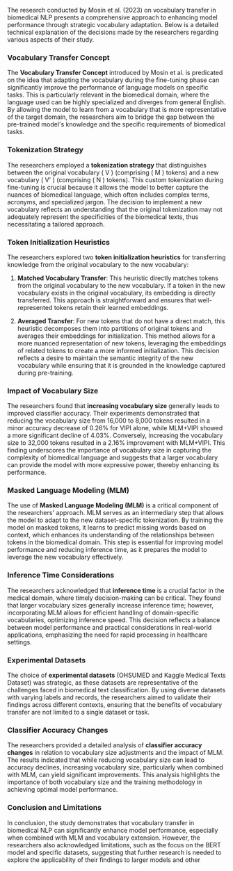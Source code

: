 The research conducted by Mosin et al. (2023) on vocabulary transfer in biomedical NLP presents a comprehensive approach to enhancing model performance through strategic vocabulary adaptation. Below is a detailed technical explanation of the decisions made by the researchers regarding various aspects of their study.

### Vocabulary Transfer Concept

The **Vocabulary Transfer Concept** introduced by Mosin et al. is predicated on the idea that adapting the vocabulary during the fine-tuning phase can significantly improve the performance of language models on specific tasks. This is particularly relevant in the biomedical domain, where the language used can be highly specialized and diverges from general English. By allowing the model to learn from a vocabulary that is more representative of the target domain, the researchers aim to bridge the gap between the pre-trained model's knowledge and the specific requirements of biomedical tasks.

### Tokenization Strategy

The researchers employed a **tokenization strategy** that distinguishes between the original vocabulary \( V \) (comprising \( M \) tokens) and a new vocabulary \( V' \) (comprising \( N \) tokens). This custom tokenization during fine-tuning is crucial because it allows the model to better capture the nuances of biomedical language, which often includes complex terms, acronyms, and specialized jargon. The decision to implement a new vocabulary reflects an understanding that the original tokenization may not adequately represent the specificities of the biomedical texts, thus necessitating a tailored approach.

### Token Initialization Heuristics

The researchers explored two **token initialization heuristics** for transferring knowledge from the original vocabulary to the new vocabulary:

1. **Matched Vocabulary Transfer**: This heuristic directly matches tokens from the original vocabulary to the new vocabulary. If a token in the new vocabulary exists in the original vocabulary, its embedding is directly transferred. This approach is straightforward and ensures that well-represented tokens retain their learned embeddings.

2. **Averaged Transfer**: For new tokens that do not have a direct match, this heuristic decomposes them into partitions of original tokens and averages their embeddings for initialization. This method allows for a more nuanced representation of new tokens, leveraging the embeddings of related tokens to create a more informed initialization. This decision reflects a desire to maintain the semantic integrity of the new vocabulary while ensuring that it is grounded in the knowledge captured during pre-training.

### Impact of Vocabulary Size

The researchers found that **increasing vocabulary size** generally leads to improved classifier accuracy. Their experiments demonstrated that reducing the vocabulary size from 16,000 to 8,000 tokens resulted in a minor accuracy decrease of 0.26% for VIPI alone, while MLM+VIPI showed a more significant decline of 4.03%. Conversely, increasing the vocabulary size to 32,000 tokens resulted in a 2.16% improvement with MLM+VIPI. This finding underscores the importance of vocabulary size in capturing the complexity of biomedical language and suggests that a larger vocabulary can provide the model with more expressive power, thereby enhancing its performance.

### Masked Language Modeling (MLM)

The use of **Masked Language Modeling (MLM)** is a critical component of the researchers' approach. MLM serves as an intermediary step that allows the model to adapt to the new dataset-specific tokenization. By training the model on masked tokens, it learns to predict missing words based on context, which enhances its understanding of the relationships between tokens in the biomedical domain. This step is essential for improving model performance and reducing inference time, as it prepares the model to leverage the new vocabulary effectively.

### Inference Time Considerations

The researchers acknowledged that **inference time** is a crucial factor in the medical domain, where timely decision-making can be critical. They found that larger vocabulary sizes generally increase inference time; however, incorporating MLM allows for efficient handling of domain-specific vocabularies, optimizing inference speed. This decision reflects a balance between model performance and practical considerations in real-world applications, emphasizing the need for rapid processing in healthcare settings.

### Experimental Datasets

The choice of **experimental datasets** (OHSUMED and Kaggle Medical Texts Dataset) was strategic, as these datasets are representative of the challenges faced in biomedical text classification. By using diverse datasets with varying labels and records, the researchers aimed to validate their findings across different contexts, ensuring that the benefits of vocabulary transfer are not limited to a single dataset or task.

### Classifier Accuracy Changes

The researchers provided a detailed analysis of **classifier accuracy changes** in relation to vocabulary size adjustments and the impact of MLM. The results indicated that while reducing vocabulary size can lead to accuracy declines, increasing vocabulary size, particularly when combined with MLM, can yield significant improvements. This analysis highlights the importance of both vocabulary size and the training methodology in achieving optimal model performance.

### Conclusion and Limitations

In conclusion, the study demonstrates that vocabulary transfer in biomedical NLP can significantly enhance model performance, especially when combined with MLM and vocabulary extension. However, the researchers also acknowledged limitations, such as the focus on the BERT model and specific datasets, suggesting that further research is needed to explore the applicability of their findings to larger models and other